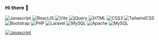 ### Hi there 👋
![Javascript](https://img.shields.io/badge/Javascript-f7df1e?style=flat-square&logo=JavaScript&logoColor=%23000000&link=https%3A%2F%2Fwww.javascript.com%2F)
![ReactJS](https://img.shields.io/badge/React_JS-0081CB?style=flat-square&logo=react&logoColor=61DAFB&link=https%3A%2F%2Fwww.javascript.com%2F)
![Vite](https://img.shields.io/badge/Vite-593D88?style=flat-square&logo=vite&logoColor=white)
![jQuery](https://img.shields.io/badge/jQuery-0769AD?style=flat-square&logo=jquery&logoColor=white)
![HTML](https://img.shields.io/badge/HTML5-E34F26?style=flat-square&logo=html5&logoColor=white)
![CSS3](https://img.shields.io/badge/CSS3-1572B6?style=flat-square&logo=css3&logoColor=white)
![TailwindCSS](https://img.shields.io/badge/Tailwind_CSS-38B2AC?style=flat-square&logo=tailwind-css&logoColor=white)
![Bootstrap](https://img.shields.io/badge/Bootstrap-563D7C?style=flat-square&logo=bootstrap&logoColor=white)
![PHP](https://img.shields.io/badge/PHP-777BB4?style=flat-square&logo=php&logoColor=white)
![Laravel](https://img.shields.io/badge/Laravel-FF2D20?style=flat-square&logo=laravel&logoColor=white)
![MySQL](https://img.shields.io/badge/MySQL-005C84?style=flat-square&logo=mysql&logoColor=white)
![Apache](https://img.shields.io/badge/Apache-cc2336?style=flat-square&logo=apache&logoColor=white&link=https%3A%2F%2Fwww.javascript.com%2F)
![MySQL](https://img.shields.io/badge/MySQL-005C84?style=flat-square&logo=mysql&logoColor=white)

[![Javascript](https://img.shields.io/badge/Javascript-f7df1e?style=flat-square&logo=JavaScript&logoColor=%23000000&link=https%3A%2F%2Fwww.javascript.com%2F)](https://www.example.com)


<!--
**tarikulwebx/tarikulwebx** is a ✨ _special_ ✨ repository because its `README.md` (this file) appears on your GitHub profile.

Here are some ideas to get you started:

- 🔭 I’m currently working on ...
- 🌱 I’m currently learning ...
- 👯 I’m looking to collaborate on ...
- 🤔 I’m looking for help with ...
- 💬 Ask me about ...
- 📫 How to reach me: ...
- 😄 Pronouns: ...
- ⚡ Fun fact: ...
-->
